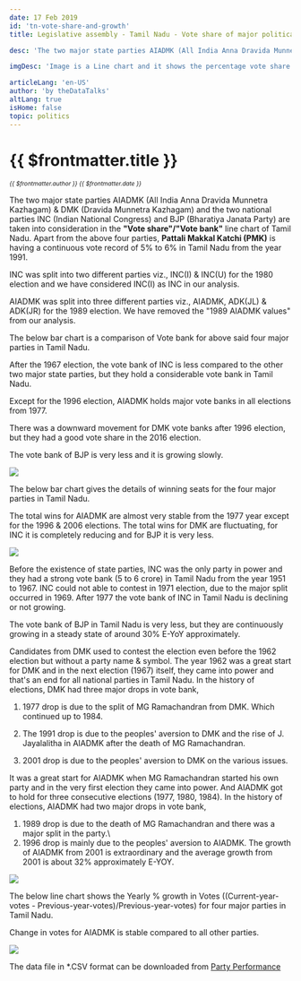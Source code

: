 ```yaml
---
date: 17 Feb 2019
id: 'tn-vote-share-and-growth'
title: Legislative assembly - Tamil Nadu - Vote share of major political parties and election year growth

desc: 'The two major state parties AIADMK (All India Anna Dravida Munnetra Kazhagam) & DMK (Dravida Munnetra Kazhagam) and the two national parties INC (Indian National Congress) and BJP (Bharatiya Janata Party) are taken into consideration in the **"Vote share"/"Vote bank"** line chart of Tamil Nadu. Apart from the above four parties, **Pattali Makkal Katchi (PMK)**'

imgDesc: 'Image is a Line chart and it shows the percentage vote share of major political parties'

articleLang: 'en-US'
author: 'by theDataTalks'
altLang: true
isHome: false
topic: politics
---
```


# {{ $frontmatter.title }}
<i style="font-size: 0.75em;"> {{ $frontmatter.author }} {{ $frontmatter.date }} </i>

The two major state parties AIADMK (All India Anna Dravida Munnetra
Kazhagam) & DMK (Dravida Munnetra Kazhagam) and the two national parties
INC (Indian National Congress) and BJP (Bharatiya Janata Party) are
taken into consideration in the **"Vote share"/"Vote bank"** line chart
of Tamil Nadu. Apart from the above four parties, **Pattali Makkal
Katchi (PMK)** is having a continuous vote record of 5% to 6% in Tamil
Nadu from the year 1991.

INC was split into two different parties viz., INC(I) & INC(U) for the
1980 election and we have considered INC(I) as INC in our analysis.

AIADMK was split into three different parties viz., AIADMK, ADK(JL) &
ADK(JR) for the 1989 election. We have removed the "1989 AIADMK values"
from our analysis.

The below bar chart is a comparison of Vote bank for above said four
major parties in Tamil Nadu.

After the 1967 election, the vote bank of INC is less compared to the other two major state parties, but they hold a considerable vote bank in Tamil Nadu.

Except for the 1996 election, AIADMK holds major vote banks in all elections from 1977.

There was a downward movement for DMK vote banks after 1996 election, but they had a good vote share in the 2016 election.

The vote bank of BJP is very less and it is growing slowly.

![](/img/politics/tn-vote-share-and-growth_files/figure-markdown/voting-1.png)

The below bar chart gives the details of winning seats for the four
major parties in Tamil Nadu.

The total wins for AIADMK are almost very stable from the 1977 year except for the 1996 & 2006 elections. The total wins for DMK are fluctuating, for INC it is completely reducing and for BJP it is very less.

![](/img/politics/tn-vote-share-and-growth_files/figure-markdown/winning-1.png)

Before the existence of state parties, INC was the only party in power
and they had a strong vote bank (5 to 6 crore) in Tamil Nadu from the
year 1951 to 1967. INC could not able to contest in 1971 election, due
to the major split occurred in 1969. After 1977 the vote bank of INC in
Tamil Nadu is declining or not growing.

The vote bank of BJP in Tamil Nadu is very less, but they are
continuously growing in a steady state of around 30% E-YoY
approximately.

Candidates from DMK used to contest the election even before the 1962
election but without a party name & symbol. The year 1962 was a great
start for DMK and in the next election (1967) itself, they came into
power and that's an end for all national parties in Tamil Nadu. In the
history of elections, DMK had three major drops in vote bank,

1.  1977 drop is due to the split of MG Ramachandran from DMK. Which
    continued up to 1984.

2.  The 1991 drop is due to the peoples' aversion to DMK and the rise of J. Jayalalitha in AIADMK after the death of MG Ramachandran.

3.  2001 drop is due to the peoples' aversion to DMK on the various
    issues.

It was a great start for AIADMK when MG Ramachandran started his own
party and in the very first election they came into power. And AIADMK
got to hold for three consecutive elections (1977, 1980, 1984). In the
history of elections, AIADMK had two major drops in vote bank,

1.  1989 drop is due to the death of MG Ramachandran and there was a
    major split in the party.\
2.  1996 drop is mainly due to the peoples' aversion to AIADMK. The
    growth of AIADMK from 2001 is extraordinary and the average growth
    from 2001 is about 32% approximately E-YOY.

![](/img/politics/tn-vote-share-and-growth_files/figure-markdown/performance2-1.png)

The below line chart shows the Yearly % growth in Votes
((Current-year-votes - Previous-year-votes)/Previous-year-votes) for
four major parties in Tamil Nadu.

Change in votes for AIADMK is stable compared to all other parties.

![](/img/politics/tn-vote-share-and-growth_files/figure-markdown/E-yoy%20growth-1.png)

The data file in \*.CSV format can be downloaded from [Party Performance](http://thedatatalks.in/datas/politics/tn-party-performance.csv)

<style>

</style>